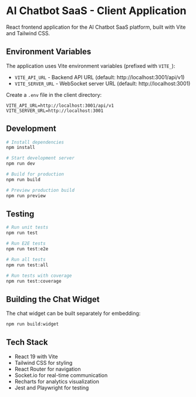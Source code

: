 # AI Chatbot SaaS - Client Application

React frontend application for the AI Chatbot SaaS platform, built with Vite and Tailwind CSS.

## Environment Variables

The application uses Vite environment variables (prefixed with `VITE_`):

- `VITE_API_URL` - Backend API URL (default: http://localhost:3001/api/v1)
- `VITE_SERVER_URL` - WebSocket server URL (default: http://localhost:3001)

Create a `.env` file in the client directory:

```env
VITE_API_URL=http://localhost:3001/api/v1
VITE_SERVER_URL=http://localhost:3001
```

## Development

```bash
# Install dependencies
npm install

# Start development server
npm run dev

# Build for production
npm run build

# Preview production build
npm run preview
```

## Testing

```bash
# Run unit tests
npm run test

# Run E2E tests
npm run test:e2e

# Run all tests
npm run test:all

# Run tests with coverage
npm run test:coverage
```

## Building the Chat Widget

The chat widget can be built separately for embedding:

```bash
npm run build:widget
```

## Tech Stack

- React 19 with Vite
- Tailwind CSS for styling
- React Router for navigation
- Socket.io for real-time communication
- Recharts for analytics visualization
- Jest and Playwright for testing
